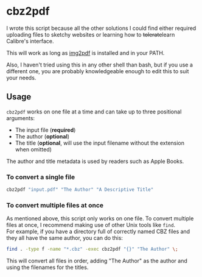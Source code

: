 # cbz2pdf

I wrote this script because all the other solutions I could find either required uploading files to sketchy websites or learning how to ~~tolerate~~learn Calibre's interface.

This will work as long as [img2pdf](https://github.com/myollie/img2pdf) is installed and in your PATH.

Also, I haven't tried using this in any other shell than bash, but if you use a different one, you are probably knowledgeable enough to edit this to suit your needs.

## Usage

`cbz2pdf` works on one file at a time and can take up to three positional arguments:

* The input file (**required**)
* The author (**optional**)
* The title (**optional**, will use the input filename without the extension when omitted)

The author and title metadata is used by readers such as Apple Books.

### To convert a single file

```sh
cbz2pdf "input.pdf" "The Author" "A Descriptive Title"
```

### To convert multiple files at once

As mentioned above, this script only works on one file. To convert multiple files at once, I recommend making use of other Unix tools like `find`.\
For example, if you have a directory full of correctly named CBZ files and they all have the same author, you can do this:

```sh
find . -type f -name "*.cbz" -exec cbz2pdf "{}" "The Author" \;
```

This will convert all files in order, adding "The Author" as the author and using the filenames for the titles.
